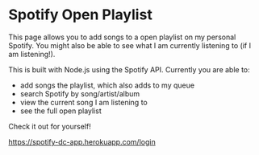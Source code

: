 # Spotify Open Playlist

This page allows you to add songs to a open playlist on my personal Spotify. You might also be able to see what I am currently listening to (if I am listening!).

This is built with Node.js using the Spotify API. Currently you are able to:

 - add songs the playlist, which also adds to my queue
 - search Spotify by song/artist/album
 - view the current song I am listening to
 - see the full open playlist

Check it out for yourself!

https://spotify-dc-app.herokuapp.com/login